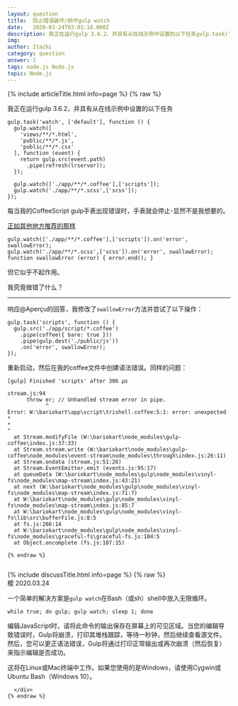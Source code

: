 ```yaml
---
layout: question
title:  防止错误破坏/损坏gulp watch
date:   2020-03-24T03:01:18.000Z
description: 我正在运行gulp 3.6.2，并具有从在线示例中设置的以下任务gulp.task('watch', \['default'\], function ()...
img: 
author: Itachi
category: question
answer: 1
tags: node.js Node.js
topic: Node.js
---
```

<div class="article-root">
  <div class="article">
    {% include articleTitle.html info=page %}
    {% raw %}
    <div class="article-content"><p><font style="vertical-align: inherit;"><font style="vertical-align: inherit;">我正在运行gulp 3.6.2，并具有从在线示例中设置的以下任务</font></font></p>

<pre><code>gulp.task('watch', ['default'], function () {<font></font>
  gulp.watch([<font></font>
    'views/**/*.html',        <font></font>
    'public/**/*.js',<font></font>
    'public/**/*.css'        <font></font>
  ], function (event) {<font></font>
    return gulp.src(event.path)<font></font>
      .pipe(refresh(lrserver));<font></font>
  });<font></font>
<font></font>
  gulp.watch(['./app/**/*.coffee'],['scripts']);<font></font>
  gulp.watch('./app/**/*.scss',['scss']);<font></font>
});<font></font>
</code></pre>

<p><font style="vertical-align: inherit;"><font style="vertical-align: inherit;">每当我的CoffeeScript gulp手表出现错误时，手表就会停止-显然不是我想要的。</font></font></p>

<p><a href="https://github.com/gulpjs/gulp/issues/71" rel="noreferrer"><font style="vertical-align: inherit;"><font style="vertical-align: inherit;">正如其他地方推荐的那样</font></font></a></p>

<pre><code>gulp.watch(['./app/**/*.coffee'],['scripts']).on('error', swallowError);<font></font>
gulp.watch('./app/**/*.scss',['scss']).on('error', swallowError);<font></font>
function swallowError (error) { error.end(); }<font></font>
</code></pre>

<p><font style="vertical-align: inherit;"><font style="vertical-align: inherit;">但它似乎不起作用。</font></font></p>

<p><font style="vertical-align: inherit;"><font style="vertical-align: inherit;">我究竟做错了什么？</font></font></p>

<hr>

<p><font style="vertical-align: inherit;"><font style="vertical-align: inherit;">响应@Aperçu的回答，我修改了</font></font><code>swallowError</code><font style="vertical-align: inherit;"><font style="vertical-align: inherit;">方法并尝试了以下操作：</font></font></p>

<pre><code>gulp.task('scripts', function () {<font></font>
  gulp.src('./app/script/*.coffee')<font></font>
    .pipe(coffee({ bare: true }))<font></font>
    .pipe(gulp.dest('./public/js'))<font></font>
    .on('error', swallowError);<font></font>
});<font></font>
</code></pre>

<p><font style="vertical-align: inherit;"><font style="vertical-align: inherit;">重新启动，然后在我的coffee文件中创建语法错误。</font><font style="vertical-align: inherit;">同样的问题：</font></font></p>

<pre><code>[gulp] Finished 'scripts' after 306 μs<font></font>
<font></font>
stream.js:94<font></font>
      throw er; // Unhandled stream error in pipe.<font></font>
            ^<font></font>
Error: W:\bariokart\app\script\trishell.coffee:5:1: error: unexpected *<font></font>
*<font></font>
^<font></font>
  at Stream.modifyFile (W:\bariokart\node_modules\gulp-coffee\index.js:37:33)<font></font>
  at Stream.stream.write (W:\bariokart\node_modules\gulp-coffee\node_modules\event-stream\node_modules\through\index.js:26:11)<font></font>
  at Stream.ondata (stream.js:51:26)<font></font>
  at Stream.EventEmitter.emit (events.js:95:17)<font></font>
  at queueData (W:\bariokart\node_modules\gulp\node_modules\vinyl-fs\node_modules\map-stream\index.js:43:21)<font></font>
  at next (W:\bariokart\node_modules\gulp\node_modules\vinyl-fs\node_modules\map-stream\index.js:71:7)<font></font>
  at W:\bariokart\node_modules\gulp\node_modules\vinyl-fs\node_modules\map-stream\index.js:85:7<font></font>
  at W:\bariokart\node_modules\gulp\node_modules\vinyl-fs\lib\src\bufferFile.js:8:5<font></font>
  at fs.js:266:14<font></font>
  at W:\bariokart\node_modules\gulp\node_modules\vinyl-fs\node_modules\graceful-fs\graceful-fs.js:104:5<font></font>
  at Object.oncomplete (fs.js:107:15)<font></font>
</code></pre></div>
    {% endraw %}
  </div>
  <p style="height: 0;width:0;overflow: hidden;"> 第3266篇《防止错误破坏/损坏gulp watch》来自Winter(https://github.com/aiyld/aiyld.github.io)的站点</p>
  <div class="discuss-wrapper">
    {% include discussTitle.html info=page %}
    {% raw %}
    <div class="discuss-item">
        <div class="discuss-parent">
          <div class="discuss-meta">
            <span class="discuss-user">樱</span>
            <span class="discuss-time">2020.03.24</span>
          </div>
          <div class="discuss-comment"><p><font style="vertical-align: inherit;"><font style="vertical-align: inherit;">一个简单的解决方案是</font></font><code>gulp watch</code><font style="vertical-align: inherit;"><font style="vertical-align: inherit;">在Bash（或sh）shell中</font><font style="vertical-align: inherit;">放入</font><font style="vertical-align: inherit;">无限循环。</font></font></p>

<p><code>while true; do gulp; gulp watch; sleep 1; done</code></p>

<p><font style="vertical-align: inherit;"><font style="vertical-align: inherit;">编辑JavaScript时，请将此命令的输出保存在屏幕上的可见区域。</font><font style="vertical-align: inherit;">当您的编辑导致错误时，Gulp将崩溃，打印其堆栈跟踪，等待一秒钟，然后继续查看源文件。</font><font style="vertical-align: inherit;">然后，您可以更正语法错误，Gulp将通过打印正常输出或再次崩溃（然后恢复）来指示编辑是否成功。</font></font></p>

<p><font style="vertical-align: inherit;"><font style="vertical-align: inherit;">这将在Linux或Mac终端中工作。</font><font style="vertical-align: inherit;">如果您使用的是Windows，请使用Cygwin或Ubuntu Bash（Windows 10）。</font></font></p></div>
        </div>
        
      </div>
    {% endraw %}
  </div>
<div>
